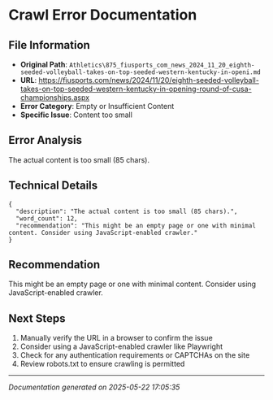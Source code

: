 # Crawl Error Documentation

## File Information
- **Original Path**: `Athletics\875_fiusports_com_news_2024_11_20_eighth-seeded-volleyball-takes-on-top-seeded-western-kentucky-in-openi.md`
- **URL**: https://fiusports.com/news/2024/11/20/eighth-seeded-volleyball-takes-on-top-seeded-western-kentucky-in-opening-round-of-cusa-championships.aspx
- **Error Category**: Empty or Insufficient Content
- **Specific Issue**: Content too small

## Error Analysis
The actual content is too small (85 chars).

## Technical Details
```
{
  "description": "The actual content is too small (85 chars).",
  "word_count": 12,
  "recommendation": "This might be an empty page or one with minimal content. Consider using JavaScript-enabled crawler."
}
```

## Recommendation
This might be an empty page or one with minimal content. Consider using JavaScript-enabled crawler.

## Next Steps
1. Manually verify the URL in a browser to confirm the issue
2. Consider using a JavaScript-enabled crawler like Playwright
3. Check for any authentication requirements or CAPTCHAs on the site
4. Review robots.txt to ensure crawling is permitted

---
*Documentation generated on 2025-05-22 17:05:35*
